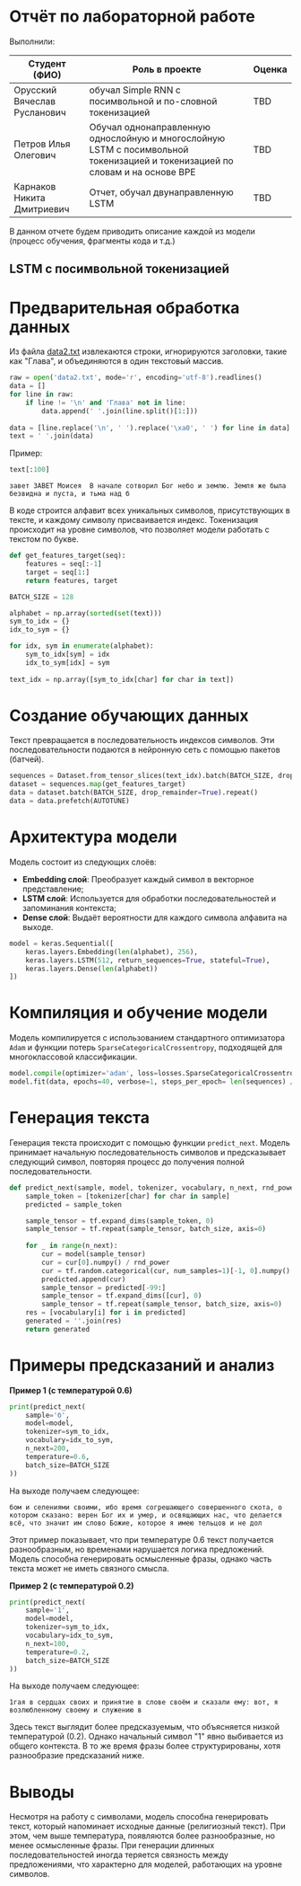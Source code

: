 # Отчёт по лабораторной работе

Выполнили:

Студент (ФИО) | Роль в проекте   | Оценка
-------------|---------------------|------
Орусский Вячеслав Русланович | обучал Simple RNN с посимвольной и по-словной токенизацией | TBD
Петров Илья Олегович | Обучал однонаправленную однослойную и многослойную LSTM c посимвольной токенизацией и токенизацией по словам и на основе BPE | TBD
Карнаков Никита Дмитриевич | Отчет, обучал двунаправленную LSTM | TBD

В данном отчете будем приводить описание каждой из модели (процесс обучения, фрагменты кода и т.д.)

## LSTM с посимвольной токенизацией

# Предварительная обработка данных 

Из файла [data2.txt](data2.txt) извлекаются строки, игнорируются заголовки, такие как "Глава", и объединяются в один текстовый массив.

```python
raw = open('data2.txt', mode='r', encoding='utf-8').readlines()
data = []
for line in raw:
    if line != '\n' and 'Глава' not in line:
        data.append(' '.join(line.split()[1:]))
    
data = [line.replace('\n', ' ').replace('\xa0', ' ') for line in data]
text = ' '.join(data)
```
Пример:

```python
text[:100]
```

```plaintext
завет ЗАВЕТ Моисея  В начале сотворил Бог небо и землю. Земля же была безвидна и пуста, и тьма над б
```

В коде строится алфавит всех уникальных символов, присутствующих в тексте, и каждому символу присваивается индекс. Токенизация происходит на уровне символов, что позволяет модели работать с текстом по букве.

```python
def get_features_target(seq):
    features = seq[:-1]
    target = seq[1:]
    return features, target

BATCH_SIZE = 128

alphabet = np.array(sorted(set(text)))
sym_to_idx = {}
idx_to_sym = {}

for idx, sym in enumerate(alphabet):
    sym_to_idx[sym] = idx
    idx_to_sym[idx] = sym
    
text_idx = np.array([sym_to_idx[char] for char in text])
```

# Создание обучающих данных

Текст превращается в последовательность индексов символов. Эти последовательности подаются в нейронную сеть с помощью пакетов (батчей).

```python
sequences = Dataset.from_tensor_slices(text_idx).batch(BATCH_SIZE, drop_remainder=True)
dataset = sequences.map(get_features_target)
data = dataset.batch(BATCH_SIZE, drop_remainder=True).repeat()
data = data.prefetch(AUTOTUNE)
```
# Архитектура модели

Модель состоит из следующих слоёв:

* **Embedding слой**: Преобразует каждый символ в векторное представление;
* **LSTM слой**: Используется для обработки последовательностей и запоминания контекста;
* **Dense слой**: Выдаёт вероятности для каждого символа алфавита на выходе.

```python
model = keras.Sequential([
    keras.layers.Embedding(len(alphabet), 256),
    keras.layers.LSTM(512, return_sequences=True, stateful=True),
    keras.layers.Dense(len(alphabet))
])
```

# Компиляция и обучение модели

Модель компилируется с использованием стандартного оптимизатора `Adam` и функции потерь `SparseCategoricalCrossentropy`, подходящей для многоклассовой классификации.

```python
model.compile(optimizer='adam', loss=losses.SparseCategoricalCrossentropy(from_logits=True), metrics=['accuracy'])
model.fit(data, epochs=40, verbose=1, steps_per_epoch= len(sequences) // BATCH_SIZE)
```

# Генерация текста

Генерация текста происходит с помощью функции `predict_next`. Модель принимает начальную последовательность символов и предсказывает следующий символ, повторяя процесс до получения полной последовательности.

```python
def predict_next(sample, model, tokenizer, vocabulary, n_next, rnd_power, batch_size):
    sample_token = [tokenizer[char] for char in sample]
    predicted = sample_token

    sample_tensor = tf.expand_dims(sample_token, 0)
    sample_tensor = tf.repeat(sample_tensor, batch_size, axis=0)
    
    for _ in range(n_next):
        cur = model(sample_tensor)
        cur = cur[0].numpy() / rnd_power
        cur = tf.random.categorical(cur, num_samples=1)[-1, 0].numpy()
        predicted.append(cur)
        sample_tensor = predicted[-99:]
        sample_tensor = tf.expand_dims([cur], 0)
        sample_tensor = tf.repeat(sample_tensor, batch_size, axis=0)
    res = [vocabulary[i] for i in predicted]
    generated = ''.join(res)
    return generated
```

# Примеры предсказаний и анализ

**Пример 1 (с температурой 0.6)**

```python
print(predict_next(
    sample='б',
    model=model,
    tokenizer=sym_to_idx,
    vocabulary=idx_to_sym,
    n_next=200,
    temperature=0.6,
    batch_size=BATCH_SIZE
))
```
На выходе получаем следующее:

```plaintext
бом и селениями своими, ибо время согрешающего совершенного скота, о котором сказано: верен Бог их и умер, и освящающих нас, что делается всё, что значит им слово Божие, которое я имею тельцов и не дол
```

Этот пример показывает, что при температуре 0.6 текст получается разнообразным, но временами нарушается логика предложений. Модель способна генерировать осмысленные фразы, однако часть текста может не иметь связного смысла.

**Пример 2 (с температурой 0.2)**

```python
print(predict_next(
    sample='1',
    model=model,
    tokenizer=sym_to_idx,
    vocabulary=idx_to_sym,
    n_next=100,
    temperature=0.2,
    batch_size=BATCH_SIZE
))
```
На выходе получаем следующее:

```plaintext
1гая в сердцах своих и принятие в слове своём и сказали ему: вот, я возлюбленному своему и служению в
```

Здесь текст выглядит более предсказуемым, что объясняется низкой температурой (0.2). Однако начальный символ "1" явно выбивается из общего контекста. В то же время фразы более структурированы, хотя разнообразие предсказаний ниже.

# Выводы

Несмотря на работу с символами, модель способна генерировать текст, который напоминает исходные данные (религиозный текст). При этом, чем выше температура, появляются более разнообразные, но менее осмысленные фразы. При генерации длинных последовательностей иногда теряется связность между предложениями, что характерно для моделей, работающих на уровне символов.

